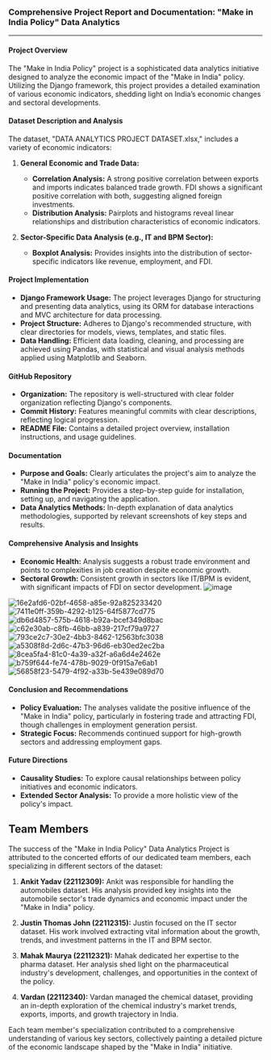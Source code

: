 ### **Comprehensive Project Report and Documentation: "Make in India Policy" Data Analytics**

---

#### **Project Overview**
The "Make in India Policy" project is a sophisticated data analytics initiative designed to analyze the economic impact of the "Make in India" policy. Utilizing the Django framework, this project provides a detailed examination of various economic indicators, shedding light on India’s economic changes and sectoral developments.

#### **Dataset Description and Analysis**
The dataset, "DATA ANALYTICS PROJECT DATASET.xlsx," includes a variety of economic indicators:

1. **General Economic and Trade Data:**
   - **Correlation Analysis:** A strong positive correlation between exports and imports indicates balanced trade growth. FDI shows a significant positive correlation with both, suggesting aligned foreign investments.
   - **Distribution Analysis:** Pairplots and histograms reveal linear relationships and distribution characteristics of economic indicators.

2. **Sector-Specific Data Analysis (e.g., IT and BPM Sector):**
   - **Boxplot Analysis:** Provides insights into the distribution of sector-specific indicators like revenue, employment, and FDI.

#### **Project Implementation**
- **Django Framework Usage:** The project leverages Django for structuring and presenting data analytics, using its ORM for database interactions and MVC architecture for data processing.
- **Project Structure:** Adheres to Django's recommended structure, with clear directories for models, views, templates, and static files.
- **Data Handling:** Efficient data loading, cleaning, and processing are achieved using Pandas, with statistical and visual analysis methods applied using Matplotlib and Seaborn.

#### **GitHub Repository**
- **Organization:** The repository is well-structured with clear folder organization reflecting Django's components.
- **Commit History:** Features meaningful commits with clear descriptions, reflecting logical progression.
- **README File:** Contains a detailed project overview, installation instructions, and usage guidelines.

#### **Documentation**
- **Purpose and Goals:** Clearly articulates the project's aim to analyze the "Make in India" policy's economic impact.
- **Running the Project:** Provides a step-by-step guide for installation, setting up, and navigating the application.
- **Data Analytics Methods:** In-depth explanation of data analytics methodologies, supported by relevant screenshots of key steps and results.

#### **Comprehensive Analysis and Insights**
- **Economic Health:** Analysis suggests a robust trade environment and points to complexities in job creation despite economic growth.
- **Sectoral Growth:** Consistent growth in sectors like IT/BPM is evident, with significant impacts of FDI on sector development.
![image](https://github.com/user-attachments/assets/2c5eefa1-c68c-4f72-ab90-c94786e406e0)


![16e2afd6-02bf-4658-a85e-92a825233420](https://github.com/Ankit160009/Data-Analytics-Project/assets/136299987/61a8299e-a551-4943-a4b4-91cd3bbbebda)
![7411e0ff-359b-4292-b125-64f5877cd775](https://github.com/Ankit160009/Data-Analytics-Project/assets/136299987/25d4eef5-dcf9-4ed5-8a24-5d0c3953a365)
![db6d4857-575b-4618-b92a-bcef349d8bac](https://github.com/Ankit160009/Data-Analytics-Project/assets/136299987/b5a3bf4b-da67-4797-b675-43e8388f6ff8)
![c62e30ab-c8fb-46bb-a839-217cf79a9727](https://github.com/Ankit160009/Data-Analytics-Project/assets/136299987/6a8c234e-61c5-4b57-b82f-ead4fc9b2afd)
![793ce2c7-30e2-4bb3-8462-12563bfc3038](https://github.com/Ankit160009/Data-Analytics-Project/assets/136299987/9426b493-e32d-4219-b476-9226c2074527)
![a5308f8d-2d6c-47b3-96d6-eb30ed2ec2ba](https://github.com/Ankit160009/Data-Analytics-Project/assets/136299987/0061d4cb-5ce6-443b-b8bc-f1fc3c60eccb)
![8cea5fa4-81c0-4a39-a32f-a6a6d4e2462e](https://github.com/Ankit160009/Data-Analytics-Project/assets/136299987/40f13774-7de5-4736-b036-fe1e5042401d)
![b759f644-fe74-478b-9029-0f915a7e6ab1](https://github.com/Ankit160009/Data-Analytics-Project/assets/136299987/e7da6ebe-9107-4b07-9ebd-7b9cf53a58c9)
![56858f23-5479-4f92-a33b-5e439e089d70](https://github.com/Ankit160009/Data-Analytics-Project/assets/136299987/df1cbac4-e24e-474f-a553-332204fed8bb)


#### **Conclusion and Recommendations**
- **Policy Evaluation:** The analyses validate the positive influence of the "Make in India" policy, particularly in fostering trade and attracting FDI, though challenges in employment generation persist.
- **Strategic Focus:** Recommends continued support for high-growth sectors and addressing employment gaps.

#### **Future Directions**
- **Causality Studies:** To explore causal relationships between policy initiatives and economic indicators.
- **Extended Sector Analysis:** To provide a more holistic view of the policy's impact.


## Team Members

The success of the "Make in India Policy" Data Analytics Project is attributed to the concerted efforts of our dedicated team members, each specializing in different sectors of the dataset:

1. **Ankit Yadav (22112309):** Ankit was responsible for handling the automobiles dataset. His analysis provided key insights into the automobile sector's trade dynamics and economic impact under the "Make in India" policy.

2. **Justin Thomas John (22112315):** Justin focused on the IT sector dataset. His work involved extracting vital information about the growth, trends, and investment patterns in the IT and BPM sector.

3. **Mahak Maurya (22112321):** Mahak dedicated her expertise to the pharma dataset. Her analysis shed light on the pharmaceutical industry's development, challenges, and opportunities in the context of the policy.

4. **Vardan (22112340):** Vardan managed the chemical dataset, providing an in-depth exploration of the chemical industry's market trends, exports, imports, and growth trajectory in India.

Each team member's specialization contributed to a comprehensive understanding of various key sectors, collectively painting a detailed picture of the economic landscape shaped by the "Make in India" initiative.

